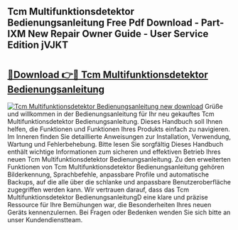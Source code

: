 ## Tcm Multifunktionsdetektor Bedienungsanleitung Free Pdf Download - Part-IXM New Repair Owner Guide - User Service Edition jVJKT

# <h2><a href="http://df0oru.blite.top/?on=Tcm+Multifunktionsdetektor+Bedienungsanleitung">🔗Download 👉🔴 Tcm Multifunktionsdetektor Bedienungsanleitung</a></h2>

[![Tcm Multifunktionsdetektor Bedienungsanleitung new download](https://i.imgur.com/lujVjoI.png)](http://df0oru.blite.top/?on=Tcm+Multifunktionsdetektor+Bedienungsanleitung)
Grüße und willkommen in der Bedienungsanleitung für Ihr neu gekauftes Tcm Multifunktionsdetektor Bedienungsanleitung. Dieses Handbuch soll Ihnen helfen, die Funktionen und Funktionen Ihres Produkts einfach zu navigieren. Im Inneren finden Sie detaillierte Anweisungen zur Installation, Verwendung, Wartung und Fehlerbehebung. Bitte lesen Sie sorgfältig Dieses Handbuch enthält wichtige Informationen zum sicheren und effektiven Betrieb Ihres neuen Tcm Multifunktionsdetektor Bedienungsanleitung. Zu den erweiterten Funktionen von Tcm Multifunktionsdetektor Bedienungsanleitung gehören Bilderkennung, Sprachbefehle, anpassbare Profile und automatische Backups, auf die alle über die schlanke und anpassbare Benutzeroberfläche zugegriffen werden kann. Wir vertrauen darauf, dass das Tcm Multifunktionsdetektor BedienungsanleitungD eine klare und präzise Ressource für Ihre Bemühungen war, die Besonderheiten Ihres neuen Geräts kennenzulernen. Bei Fragen oder Bedenken wenden Sie sich bitte an unser Kundendienstteam.
